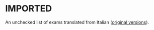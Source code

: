 # IMPORTED

An unchecked list of exams translated from Italian ([original versions](https://github.com/polito-info-2021/Esempi-esame)).
